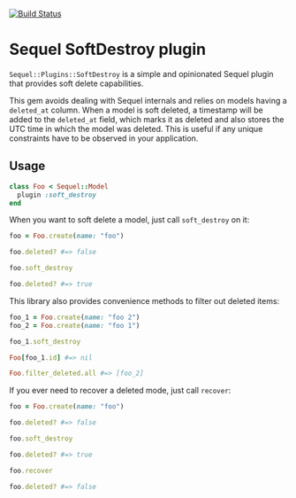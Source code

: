[![Build Status](https://travis-ci.org/fsaravia/sequel-soft-destroy.svg?branch=master)](https://travis-ci.org/fsaravia/sequel-soft-destroy)

# Sequel SoftDestroy plugin

`Sequel::Plugins::SoftDestroy` is a simple and opinionated Sequel plugin that provides soft delete capabilities.

This gem avoids dealing with Sequel internals and relies on models having a `deleted_at` column. When a model is soft deleted, a timestamp will be added to the `deleted_at` field, which marks it as deleted and also stores the UTC time in which the model was deleted. This is useful if any unique constraints have to be observed in your application.

## Usage

```ruby
class Foo < Sequel::Model
  plugin :soft_destroy
end
```

When you want to soft delete a model, just call `soft_destroy` on it:

```ruby
foo = Foo.create(name: "foo")

foo.deleted? #=> false

foo.soft_destroy

foo.deleted? #=> true
```

This library also provides convenience methods to filter out deleted items:

```ruby
foo_1 = Foo.create(name: "foo 2")
foo_2 = Foo.create(name: "foo 1")

foo_1.soft_destroy

Foo[foo_1.id] #=> nil

Foo.filter_deleted.all #=> [foo_2]
```

If you ever need to recover a deleted mode, just call `recover`:

```ruby
foo = Foo.create(name: "foo")

foo.deleted? #=> false

foo.soft_destroy

foo.deleted? #=> true

foo.recover

foo.deleted? #=> false
```
